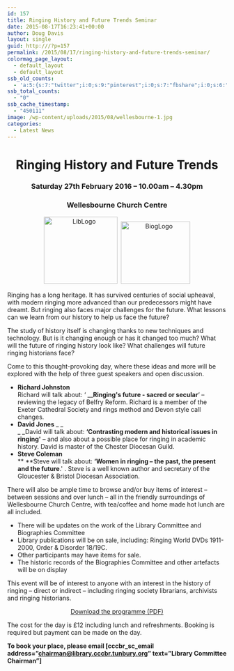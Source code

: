 ```yaml
---
id: 157
title: Ringing History and Future Trends Seminar
date: 2015-08-17T16:23:41+00:00
author: Doug Davis
layout: single
guid: http:///?p=157
permalink: /2015/08/17/ringing-history-and-future-trends-seminar/
colormag_page_layout:
  - default_layout
  - default_layout
ssb_old_counts:
  - 'a:5:{s:7:"twitter";i:0;s:9:"pinterest";i:0;s:7:"fbshare";i:0;s:6:"reddit";i:0;s:6:"tumblr";N;}'
ssb_total_counts:
  - "0"
ssb_cache_timestamp:
  - "450111"
image: /wp-content/uploads/2015/08/wellesbourne-1.jpg
categories:
  - Latest News
---
```

<h1 align="center">
  <strong>Ringing History and Future Trends</strong>
</h1>

<h3 align="center">
  Saturday 27th February 2016 – 10.00am – 4.30pm
</h3>

<h3 align="center">
  Wellesbourne Church Centre
</h3>

<p style="text-align: center;">
  <a href="https://cccbr.org.uk/wp-content/uploads/2016/10/LibLogo.png"><img loading="lazy" class="alignnone size-full wp-image-158" src="https://cccbr.org.uk/wp-content/uploads/2016/10/LibLogo.png" alt="LibLogo" width="169" height="154" /></a>  <a href="https://cccbr.org.uk/wp-content/uploads/2016/10/BiogLogo.png"><img loading="lazy" class="alignnone size-full wp-image-159" src="https://cccbr.org.uk/wp-content/uploads/2016/10/BiogLogo.png" alt="BiogLogo" width="159" height="143" /></a>
</p>

Ringing has a long heritage. It has survived centuries of social upheaval, with modern ringing more advanced than our predecessors might have dreamt. But ringing also faces major challenges for the future. What lessons can we learn from our history to help us face the future?

The study of history itself is changing thanks to new techniques and technology. But is it changing enough or has it changed too much? What will the future of ringing history look like? What challenges will future ringing historians face?

Come to this thought-provoking day, where these ideas and more will be explored with the help of three guest speakers and open discussion.

  * **Richard Johnston**  
    Richard will talk about: &#8216; __**Ringing&apos;s future - sacred or secular**&#8216; – reviewing the legacy of Belfry Reform. Richard is a member of the Exeter Cathedral Society and rings method and Devon style call changes.
  * **David Jones** _ _  
    _ _David will talk about: **&#8216;Contrasting modern and historical issues in ringing&apos;** – and also about a possible place for ringing in academic history. David is master of the Chester Diocesan Guild.
  * **Steve Coleman**  
    ** **Steve will talk about: **&#8216;Women in ringing – the past, the present and the future**.&apos; . Steve is a well known author and secretary of the Gloucester & Bristol Diocesan Association.

There will also be ample time to browse and/or buy items of interest – between sessions and over lunch – all in the friendly surroundings of Wellesbourne Church Centre, with tea/coffee and home made hot lunch are all included.

  * There will be updates on the work of the Library Committee and Biographies Committee
  * Library publications will be on sale, including: Ringing World DVDs 1911-2000, Order & Disorder 18/19C.
  * Other participants may have items for sale.
  * The historic records of the Biographies Committee and other artefacts will be on display

This event will be of interest to anyone with an interest in the history of ringing – direct or indirect – including ringing society librarians, archivists and ringing historians.

<p style="text-align: center;">
  <a href="https://cccbr.org.uk/wp-content/uploads/2016/05/programme.pdf" target="_blank">Download the programme (PDF)</a>
</p>

The cost for the day is £12 including lunch and refreshments. Booking is required but payment can be made on the day.

**To book your place, please email [cccbr\_sc\_email address=&#8221;chairman@library.cccbr.tunbury.org&#8221; text=&#8221;Library Committee Chairman&#8221;]**

<h3 align="center">
</h3>
